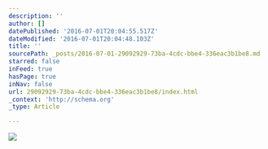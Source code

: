 ```yaml
---
description: ''
author: []
datePublished: '2016-07-01T20:04:55.517Z'
dateModified: '2016-07-01T20:04:48.103Z'
title: ''
sourcePath: _posts/2016-07-01-29092929-73ba-4cdc-bbe4-336eac3b1be8.md
starred: false
inFeed: true
hasPage: true
inNav: false
url: 29092929-73ba-4cdc-bbe4-336eac3b1be8/index.html
_context: 'http://schema.org'
_type: Article

---
```

![](https://the-grid-user-content.s3-us-west-2.amazonaws.com/baf0d4d4-8814-496f-8cef-fd1b5ac433d0.jpg)